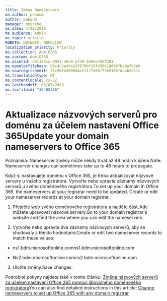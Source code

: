 ```yaml
---
title: Změna NameServers
ms.author: pebaum
author: pebaum
manager: mnirkhe
ms.date: 4/20/2018
ms.audience: Admin
ms.topic: article
ROBOTS: NOINDEX, NOFOLLOW
localization_priority: Priority
ms.collection: Adm_O365
ms.custom: Adm_O365
ms.assetid: d011531a-0951-49c0-af30-40d2e765f381
ms.openlocfilehash: 61c4c5e43a247679bf18fd3861dd98fbe9a7b3eb
ms.sourcegitcommit: f1c96fd3890d4e211f7d6bf73b9105fdaab2e11c
ms.translationtype: MT
ms.contentlocale: cs-CZ
ms.lasthandoff: 03/05/2019
ms.locfileid: "30405316"
---
```

# <a name="update-your-domain-nameservers-to-office-365"></a><span data-ttu-id="752c6-102">Aktualizace názvových serverů pro doménu za účelem nastavení Office 365</span><span class="sxs-lookup"><span data-stu-id="752c6-102">Update your domain nameservers to Office 365</span></span>

<span data-ttu-id="752c6-103">Poznámka: Nameserver změny může někdy trvat až 48 hodin k šíření.</span><span class="sxs-lookup"><span data-stu-id="752c6-103">Note: Nameserver changes can sometimes take up to 48 hours to propagate.</span></span>
  
<span data-ttu-id="752c6-p101">Když si nastavujete doménu v Office 365, je třeba aktualizovat názvové servery u vašeho registrátora. Vytvořte nebo upravte záznamy názvových serverů u svého doménového registrátora.</span><span class="sxs-lookup"><span data-stu-id="752c6-p101">To set up your domain in Office 365, the nameservers at your registrar need to be updated. Create or edit your nameserver records at your domain registrar.</span></span>
  
1. <span data-ttu-id="752c6-106">Přejděte web svého doménového registrátora a najděte část, kde můžete upravovat názvové servery.</span><span class="sxs-lookup"><span data-stu-id="752c6-106">Go to your domain registrar's website and find the area where you can edit the nameservers.</span></span>
    
2. <span data-ttu-id="752c6-107">Vytvořte nebo upravte dva záznamy názvových serverů, aby se shodovaly s těmito hodnotami:</span><span class="sxs-lookup"><span data-stu-id="752c6-107">Create or edit two nameserver records to match these values:</span></span>
    
  - <span data-ttu-id="752c6-108">ns1.bdm.microsoftonline.com</span><span class="sxs-lookup"><span data-stu-id="752c6-108">ns1.bdm.microsoftonline.com</span></span>
    
  - <span data-ttu-id="752c6-109">Ns2.bdm.microsoftonline.com</span><span class="sxs-lookup"><span data-stu-id="752c6-109">ns2.bdm.microsoftonline.com</span></span>
    
3. <span data-ttu-id="752c6-110">Uložte změny.</span><span class="sxs-lookup"><span data-stu-id="752c6-110">Save changes.</span></span>
    
<span data-ttu-id="752c6-111">Podrobné pokyny najdete také v tomto článku: [Změna názvových serverů za účelem nastavení Office 365 pomocí libovolného doménového registrátora](https://support.office.com/article/Change-nameservers-at-any-domain-registrar-to-set-up-Office-365-a8b487a9-2a45-4581-9dc4-5d28a47010a2.aspx)</span><span class="sxs-lookup"><span data-stu-id="752c6-111">You can also find detailed instructions in this article: [Change nameservers to set up Office 365 with any domain registrar](https://support.office.com/article/Change-nameservers-at-any-domain-registrar-to-set-up-Office-365-a8b487a9-2a45-4581-9dc4-5d28a47010a2.aspx)</span></span>
  

